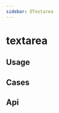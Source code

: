 ```yaml
---
sidebar: OTextarea
---
```


# textarea

## Usage

<!-- @usage textareaUsage -->

## Cases

<!-- @case TextareaBasic -->
<!-- @case TextareaAutoHeight -->
<!-- @case TextareaSlot -->
<!-- @case TextareaEvent -->

## Api

<!-- @api OTextarea -->